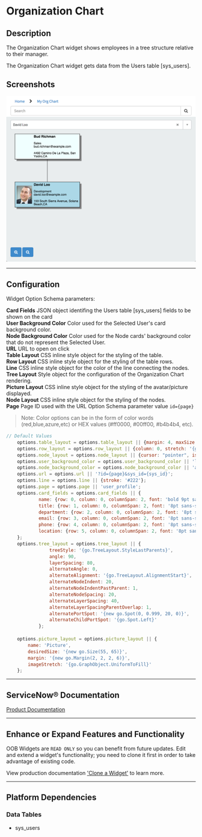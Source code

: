 # Organization Chart

## Description

The Organization Chart widget shows employees in a tree structure relative to their manager.

The Organization Chart widget gets data from the Users table [sys_users].

## Screenshots
![alt text](../images/WidgetOrgChart.png "Widget Organization Chart")

---
## Configuration

Widget Option Schema parameters:

**Card Fields** JSON object identifing the Users table [sys_users] fields to be shown on the card<br/>
**User Background Color** Color used for the Selected User's card background color.<br/>
**Node Background Color** Color used for the Node cards' background color that do not represent the Selected User.<br/>
**URL** URL to open on click<br/>
**Table Layout** CSS inline style object for the styling of the table.<br/>
**Row Layout** CSS inline style object for the styling of the table rows.<br/>
**Line** CSS inline style object for the color of the line connecting the nodes.<br/>
**Tree Layout** Style object for the configuration of the Organization Chart rendering.<br/>
**Picture Layout** CSS inline style object for the styling of the avatar/picture displayed.<br/>
**Node Layout** CSS inline style object for the styling of the nodes.<br/>
**Page** Page ID used with the URL Option Schema parameter value `id={page}`<br/>

> Note: Color options can be in the form of color words (red,blue,azure,etc) or HEX values (#ff0000, #00ff00, #b4b4b4, etc).

```javascript
// Default Values
	options.table_layout = options.table_layout || {margin: 4, maxSize: '{new go.Size(180, NaN)}'}
	options.row_layout = options.row_layout || {column: 0, stretch: '{go.GraphObject.Horizontal}', alignment: '{go.Spot.Left}'};
	options.node_layout = options.node_layout || {cursor: "pointer", isShadowed: true}
	options.user_background_color = options.user_background_color || 'lightblue';
	options.node_background_color = options.node_background_color || 'azure';
	options.url = options.url || '?id={page}&sys_id={sys_id}';
	options.line = options.line || {stroke: '#222'};
	options.page = options.page || 'user_profile';
	options.card_fields = options.card_fields || {
			name: {row: 0, column: 0, columnSpan: 2, font: 'bold 9pt sans-serif', alignment: '{go.Spot.Top}',  maxSize: '{new go.Size(160, NaN)}'},
			title: {row: 1, column: 0, columnSpan: 2, font: '8pt sans-serif'},
			department: {row: 2, column: 0, columnSpan: 2, font: '8pt sans-serif'},
			email: {row: 3, column: 0, columnSpan: 2, font: '8pt sans-serif'},
			phone: {row: 4, column: 0, columnSpan: 2, font: '8pt sans-serif'},
			location: {row: 5, column: 0, columnSpan: 2, font: '8pt sans-serif'}
	};
	options.tree_layout = options.tree_layout || {
				treeStyle: '{go.TreeLayout.StyleLastParents}',
				angle: 90,
				layerSpacing: 80,
				alternateAngle: 0,
				alternateAlignment: '{go.TreeLayout.AlignmentStart}',
				alternateNodeIndent: 20,
				alternateNodeIndentPastParent: 1,
				alternateNodeSpacing: 20,
				alternateLayerSpacing: 40,
				alternateLayerSpacingParentOverlap: 1,
				alternatePortSpot: '{new go.Spot(0, 0.999, 20, 0)}',
				alternateChildPortSpot: '{go.Spot.Left}'
			};

	options.picture_layout = options.picture_layout || {
		name: 'Picture',
		desiredSize: '{new go.Size(55, 65)}',
		margin: '{new go.Margin(2, 2, 2, 6)}',
		imageStretch: '{go.GraphObject.UniformToFill}'
	};
```
---
## ServiceNow® Documentation
[Product Documentation](https://docs.servicenow.com/bundle/istanbul-servicenow-platform/page/build/service-portal/concept/org-chart-widget.html)

---
## Enhance or Expand Features and Functionality

OOB Widgets are `READ ONLY` so you can benefit from future updates. Edit and extend a widget's functionality; you need to clone it first in order to take advantage of existing code.

View production documentation ['Clone a Widget'](https://docs.servicenow.com/bundle/istanbul-servicenow-platform/page/build/service-portal/task/t_CloneAndEditAWidget.html) to learn more.


---
## Platform Dependencies

### Data Tables
* sys_users

